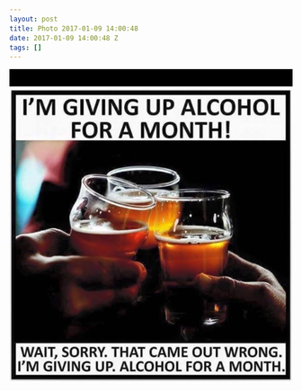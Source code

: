 ```yaml
---
layout: post
title: Photo 2017-01-09 14:00:48
date: 2017-01-09 14:00:48 Z
tags: []
---
```

![](/media/2017/01/155624960269.jpg)
